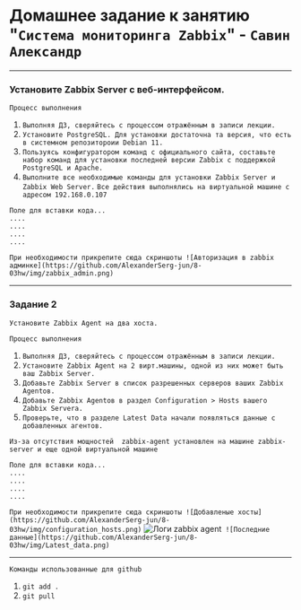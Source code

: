 # Домашнее задание к занятию "`Система мониторинга Zabbix`" - `Савин Александр`



---

### Установите Zabbix Server с веб-интерфейсом.

`Процесс выполнения`
1. `Выполняя ДЗ, сверяйтесь с процессом отражённым в записи лекции.`
2. `Установите PostgreSQL. Для установки достаточна та версия, что есть в системном репозитороии Debian 11.`
3. `Пользуясь конфигуратором команд с официального сайта, составьте набор команд для установки последней версии Zabbix с поддержкой PostgreSQL и Apache.`
4. `Выполните все необходимые команды для установки Zabbix Server и Zabbix Web Server.`
`Все действия выполнялись на виртуальной машине с адресом 192.168.0.107`
```
Поле для вставки кода...
....
....
....
....
```

`При необходимости прикрепитe сюда скриншоты
![Авторизация в zabbix админке](https://github.com/AlexanderSerg-jun/8-03hw/img/zabbix_admin.png)`


---

### Задание 2

`Установите Zabbix Agent на два хоста.`

`Процесс выполнения`
1. `Выполняя ДЗ, сверяйтесь с процессом отражённым в записи лекции.`
2. `Установите Zabbix Agent на 2 вирт.машины, одной из них может быть ваш Zabbix Server.`
3. `Добавьте Zabbix Server в список разрешенных серверов ваших Zabbix Agentов.`
4. `Добавьте Zabbix Agentов в раздел Configuration > Hosts вашего Zabbix Servera.`
5. `Проверьте, что в разделе Latest Data начали появляться данные с добавленных агентов.`

`Из-за отсутствия мощностей  zabbix-agent установлен на машине zabbix-server и еще одной виртуальной машине`

```
Поле для вставки кода...
....
....
....
....
```

`При необходимости прикрепитe сюда скриншоты
![Добавленые хосты](https://github.com/AlexanderSerg-jun/8-03hw/img/configuration_hosts.png)`
![Логи zabbix agent](https://github.com/AlexanderSerg-jun/8-03hw/img/log_zabbix.png)`
![Последние данные](https://github.com/AlexanderSerg-jun/8-03hw/img/Latest_data.png)`

---

`Команды использованные для github`
1. `git add .`
2. `git pull`